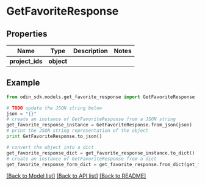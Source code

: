 # GetFavoriteResponse


## Properties

Name | Type | Description | Notes
------------ | ------------- | ------------- | -------------
**project_ids** | **object** |  | 

## Example

```python
from odin_sdk.models.get_favorite_response import GetFavoriteResponse

# TODO update the JSON string below
json = "{}"
# create an instance of GetFavoriteResponse from a JSON string
get_favorite_response_instance = GetFavoriteResponse.from_json(json)
# print the JSON string representation of the object
print GetFavoriteResponse.to_json()

# convert the object into a dict
get_favorite_response_dict = get_favorite_response_instance.to_dict()
# create an instance of GetFavoriteResponse from a dict
get_favorite_response_form_dict = get_favorite_response.from_dict(get_favorite_response_dict)
```
[[Back to Model list]](../README.md#documentation-for-models) [[Back to API list]](../README.md#documentation-for-api-endpoints) [[Back to README]](../README.md)


